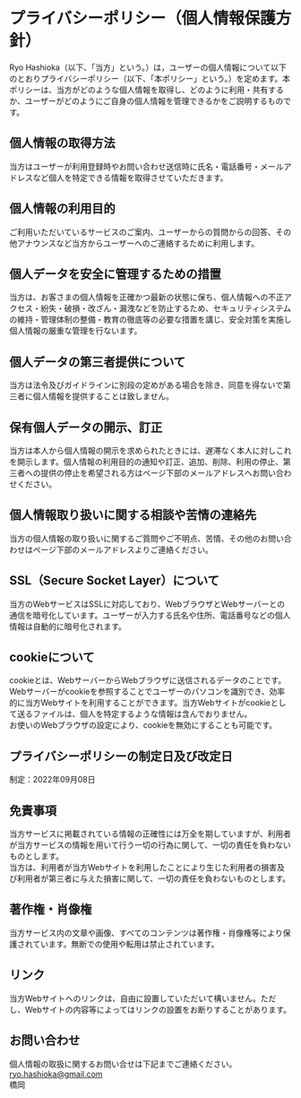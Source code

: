 # プライバシーポリシー（個人情報保護方針）

Ryo Hashioka（以下、「当方」という。）は，ユーザーの個人情報について以下のとおりプライバシーポリシー（以下、「本ポリシー」という。）を定めます。本ポリシーは、当方がどのような個人情報を取得し、どのように利用・共有するか、ユーザーがどのようにご自身の個人情報を管理できるかをご説明するものです。

## 個人情報の取得方法
当方はユーザーが利用登録時やお問い合わせ送信時に氏名・電話番号・メールアドレスなど個人を特定できる情報を取得させていただきます。

## 個人情報の利用目的
ご利用いただいているサービスのご案内、ユーザーからの質問からの回答、その他アナウンスなど当方からユーザーへのご連絡するために利用します。

## 個人データを安全に管理するための措置
当方は、お客さまの個人情報を正確かつ最新の状態に保ち、個人情報への不正アクセス・紛失・破損・改ざん・漏洩などを防止するため、セキュリティシステムの維持・管理体制の整備・教育の徹底等の必要な措置を講じ、安全対策を実施し個人情報の厳重な管理を行ないます。

## 個人データの第三者提供について
当方は法令及びガイドラインに別段の定めがある場合を除き、同意を得ないで第三者に個人情報を提供することは致しません。

## 保有個人データの開示、訂正
当方は本人から個人情報の開示を求められたときには、遅滞なく本人に対しこれを開示します。個人情報の利用目的の通知や訂正、追加、削除、利用の停止、第三者への提供の停止を希望される方はページ下部のメールアドレスへお問い合わせください。

## 個人情報取り扱いに関する相談や苦情の連絡先
当方の個人情報の取り扱いに関するご質問やご不明点、苦情、その他のお問い合わせはページ下部のメールアドレスよりご連絡ください。

## SSL（Secure Socket Layer）について
当方のWebサービスはSSLに対応しており、WebブラウザとWebサーバーとの通信を暗号化しています。ユーザーが入力する氏名や住所、電話番号などの個人情報は自動的に暗号化されます。

## cookieについて
cookieとは、WebサーバーからWebブラウザに送信されるデータのことです。Webサーバーがcookieを参照することでユーザーのパソコンを識別でき、効率的に当方Webサイトを利用することができます。当方Webサイトがcookieとして送るファイルは、個人を特定するような情報は含んでおりません。  
お使いのWebブラウザの設定により、cookieを無効にすることも可能です。

## プライバシーポリシーの制定日及び改定日
制定：2022年09月08日

## 免責事項
当方サービスに掲載されている情報の正確性には万全を期していますが、利用者が当方サービスの情報を用いて行う一切の行為に関して、一切の責任を負わないものとします。  
当方は、利用者が当方Webサイトを利用したことにより生じた利用者の損害及び利用者が第三者に与えた損害に関して、一切の責任を負わないものとします。

## 著作権・肖像権
当方サービス内の文章や画像、すべてのコンテンツは著作権・肖像権等により保護されています。無断での使用や転用は禁止されています。

## リンク
当方Webサイトへのリンクは、自由に設置していただいて構いません。ただし、Webサイトの内容等によってはリンクの設置をお断りすることがあります。

## お問い合わせ
個人情報の取扱に関するお問い合せは下記までご連絡ください。  
ryo.hashioka@gmail.com  
橋岡
